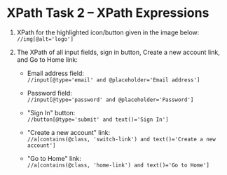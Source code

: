 # XPath Task 2 – XPath Expressions 

1. XPath for the highlighted icon/button given in the image below:  
   `//img[@alt='logo']`

2. The XPath of all input fields, sign in button, Create a new account link, and Go to Home link:

   - Email address field:  
     `//input[@type='email' and @placeholder='Email address']`

   - Password field:  
     `//input[@type='password' and @placeholder='Password']`

   - "Sign In" button:  
     `//button[@type='submit' and text()='Sign In']`

   - "Create a new account" link:  
     `//a[contains(@class, 'switch-link') and text()='Create a new account']`

   - "Go to Home" link:  
     `//a[contains(@class, 'home-link') and text()='Go to Home']`


